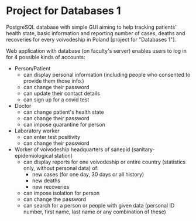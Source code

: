 # Project for Databases 1
PostgreSQL database with simple GUI aiming to help tracking patients' health state, basic information and reporting number of cases, deaths and recoveries for every voivodeship in Poland [project for "Databases 1"].

Web application with database (on faculty's server) enables users to log in for 4 possible kinds of accounts:
* Person/Patient
  - can display personal information (including people who consented to provide them those info.)
  - can change their password
  - can update their contact details
  - can sign up for a covid test 
* Doctor
  - can change patient's health state 
  - can change their password
  - can impose quarantine for person
* Laboratory worker
  - can enter test positivity
  - can change their password
* Worker of voivodeship headquarters of sanepid (sanitary-epidemiological station)
  - can display reports for one voivodeship or entire country (statistics only, without personal data) of:
    - new cases (for one day, 30 days or all history)
    - new deaths
    - new recoveries
  - can impose isolation for person
  - can change the password
  - can search for a person or people with given data (personal ID number, first name, last name or any combination of these)
